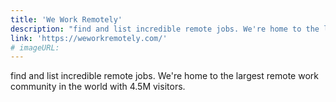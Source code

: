 ```yaml
---
title: 'We Work Remotely'
description: "find and list incredible remote jobs. We're home to the largest remote work community in the world with 4.5M visitors."
link: 'https://weworkremotely.com/'
# imageURL:
---
```

find and list incredible remote jobs. We're home to the largest remote work community in the world with 4.5M visitors.